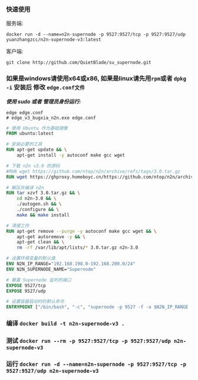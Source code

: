 
### 快速使用

服务端:
```shell
docker run -d --name=n2n-supernode -p 9527:9527/tcp -p 9527:9527/udp yuanzhangzcc/n2n-supernode-v3:latest
```
客户端:
```shell
git clone http://github.com/QuietBlade/su_supernode.git
```


### 如果是windows请使用x64或x86, 如果是linux请先用` rpm `或者 `dpkg -i` 安装后 修改 `edge.conf文件`
***使用 sudo 或者 管理员身份运行:***

```shell
edge edge.conf
# edge_v3_bugxia_n2n.exe edge.conf
```


```dockerfile
# 使用 Ubuntu 作为基础镜像
FROM ubuntu:latest

# 安装必要的工具
RUN apt-get update && \
    apt-get install -y autoconf make gcc wget

# 下载 n2n v3.0 的源码
#RUN wget https://github.com/ntop/n2n/archive/refs/tags/3.0.tar.gz
RUN wget https://ghproxy.homeboyc.cn/https://github.com/ntop/n2n/archive/refs/tags/3.0.tar.gz

# 解压并编译 n2n
RUN tar xzvf 3.0.tar.gz && \
    cd n2n-3.0 && \
    ./autogen.sh && \
    ./configure && \
    make && make install

# 清理工作
RUN apt-get remove --purge -y autoconf make gcc wget && \
    apt-get autoremove -y && \
    apt-get clean && \
    rm -rf /var/lib/apt/lists/* 3.0.tar.gz n2n-3.0

# 设置环境变量的默认值
ENV N2N_IP_RANGE="192.168.198.0-192.168.200.0/24"
ENV N2N_SUPERNODE_NAME="Supernode"

# 暴露 Supernode 监听的端口
EXPOSE 9527/tcp
EXPOSE 9527/udp

# 设置容器启动时的默认命令
ENTRYPOINT ["/bin/bash", "-c", "supernode -p 9527 -f -a $N2N_IP_RANGE -F $N2N_SUPERNODE_NAME"]
```


### 编译 `docker build -t n2n-supernode-v3 .`
### 测试 `docker run --rm -p 9527:9527/tcp -p 9527:9527/udp n2n-supernode-v3`
### 运行 `docker run -d --name=n2n-supernode -p 9527:9527/tcp -p 9527:9527/udp n2n-supernode-v3`

